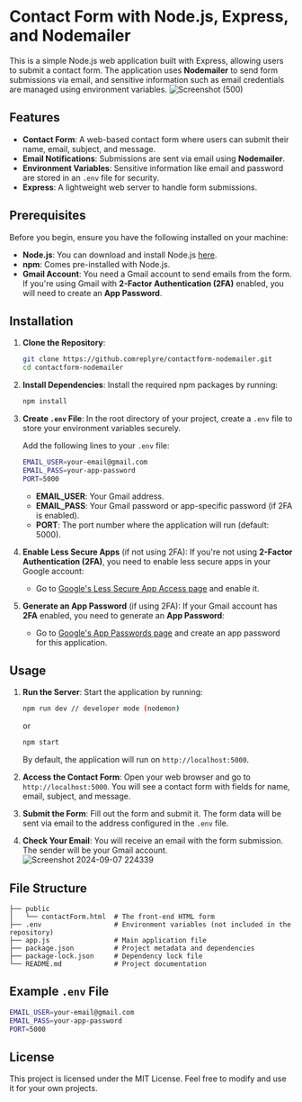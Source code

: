 # Contact Form with Node.js, Express, and Nodemailer

This is a simple Node.js web application built with Express, allowing users to submit a contact form. The application uses **Nodemailer** to send form submissions via email, and sensitive information such as email credentials are managed using environment variables.
   ![Screenshot (500)](https://github.com/user-attachments/assets/4c3cfcfe-ddf8-445c-b4c8-9d0f6a5d8478)
## Features
- **Contact Form**: A web-based contact form where users can submit their name, email, subject, and message.
- **Email Notifications**: Submissions are sent via email using **Nodemailer**.
- **Environment Variables**: Sensitive information like email and password are stored in an `.env` file for security.
- **Express**: A lightweight web server to handle form submissions.

## Prerequisites

Before you begin, ensure you have the following installed on your machine:

- **Node.js**: You can download and install Node.js [here](https://nodejs.org/).
- **npm**: Comes pre-installed with Node.js.
- **Gmail Account**: You need a Gmail account to send emails from the form. If you're using Gmail with **2-Factor Authentication (2FA)** enabled, you will need to create an **App Password**.

## Installation

1. **Clone the Repository**:
   ```bash
   git clone https://github.comreplyre/contactform-nodemailer.git
   cd contactform-nodemailer
   ```

2. **Install Dependencies**:
   Install the required npm packages by running:
   ```bash
   npm install
   ```

3. **Create `.env` File**:
   In the root directory of your project, create a `.env` file to store your environment variables securely.

   Add the following lines to your `.env` file:
   ```bash
   EMAIL_USER=your-email@gmail.com
   EMAIL_PASS=your-app-password
   PORT=5000
   ```

   - **EMAIL_USER**: Your Gmail address.
   - **EMAIL_PASS**: Your Gmail password or app-specific password (if 2FA is enabled).
   - **PORT**: The port number where the application will run (default: 5000).

4. **Enable Less Secure Apps** (if not using 2FA):
   If you're not using **2-Factor Authentication (2FA)**, you need to enable less secure apps in your Google account:
   - Go to [Google's Less Secure App Access page](https://myaccount.google.com/lesssecureapps) and enable it.

5. **Generate an App Password** (if using 2FA):
   If your Gmail account has **2FA** enabled, you need to generate an **App Password**:
   - Go to [Google's App Passwords page](https://myaccount.google.com/apppasswords) and create an app password for this application.

## Usage

1. **Run the Server**:
   Start the application by running:
   ```bash
   npm run dev // developer mode (nodemon)
   ```
   or
   ```bash
   npm start
   ```

   By default, the application will run on `http://localhost:5000`.

3. **Access the Contact Form**:
   Open your web browser and go to `http://localhost:5000`. You will see a contact form with fields for name, email, subject, and message.

4. **Submit the Form**:
   Fill out the form and submit it. The form data will be sent via email to the address configured in the `.env` file. 

5. **Check Your Email**:
   You will receive an email with the form submission. The sender will be your Gmail account.
   ![Screenshot 2024-09-07 224339](https://github.com/user-attachments/assets/6a97dc38-8863-4127-a8f2-32cf17a7b7f5)

## File Structure

```
├── public
│   └── contactForm.html  # The front-end HTML form
├── .env                  # Environment variables (not included in the repository)
├── app.js                # Main application file
├── package.json          # Project metadata and dependencies
├── package-lock.json     # Dependency lock file
└── README.md             # Project documentation
```

## Example `.env` File

```bash
EMAIL_USER=your-email@gmail.com
EMAIL_PASS=your-app-password
PORT=5000
```

## License

This project is licensed under the MIT License. Feel free to modify and use it for your own projects.
